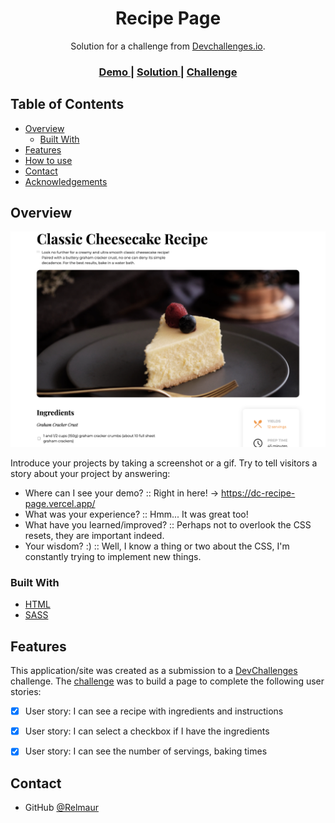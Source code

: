 <!-- Please update value in the {}  -->

<h1 align="center">Recipe Page</h1>

<div align="center">
   Solution for a challenge from  <a href="http://devchallenges.io" target="_blank">Devchallenges.io</a>.
</div>

<div align="center">
  <h3>
    <a href="https://dc-recipe-page.vercel.app/">
      Demo
    </a>
    <span> | </span>
    <a href="https://github.com/Relmaur/DC-Recipe-Page">
      Solution
    </a>
    <span> | </span>
    <a href="https://devchallenges.io/solutions/y8Jb70DytJ0umw4h9WiM">
      Challenge
    </a>
  </h3>
</div>

<!-- TABLE OF CONTENTS -->

## Table of Contents

- [Overview](#overview)
  - [Built With](#built-with)
- [Features](#features)
- [How to use](#how-to-use)
- [Contact](#contact)
- [Acknowledgements](#acknowledgements)

<!-- OVERVIEW -->

## Overview

![screenshot](/screenshot.png)

Introduce your projects by taking a screenshot or a gif. Try to tell visitors a story about your project by answering:

- Where can I see your demo?
   :: Right in here! -> https://dc-recipe-page.vercel.app/
- What was your experience?
   :: Hmm... It was great too!
- What have you learned/improved?
   :: Perhaps not to overlook the CSS resets, they are important indeed.
- Your wisdom? :)
   :: Well, I know a thing or two about the CSS, I'm constantly trying to implement new things.


### Built With

<!-- This section should list any major frameworks that you built your project using. Here are a few examples.-->

- [HTML](https://www.w3.org/html/)
- [SASS](https://sass-lang.com/)

## Features

<!-- List the features of your application or follow the template. Don't share the figma file here :) -->

This application/site was created as a submission to a [DevChallenges](https://devchallenges.io/challenges) challenge. The [challenge](https://devchallenges.io/challenges/TtUjDt19eIHxNQ4n5jps) was to build a page to complete the following user stories:

- [x] User story: I can see a recipe with ingredients and instructions
- [x] User story: I can select a checkbox if I have the ingredients
- [x] User story: I can see the number of servings, baking times


## Contact

- GitHub [@Relmaur](https://github.com/Relmaur)
